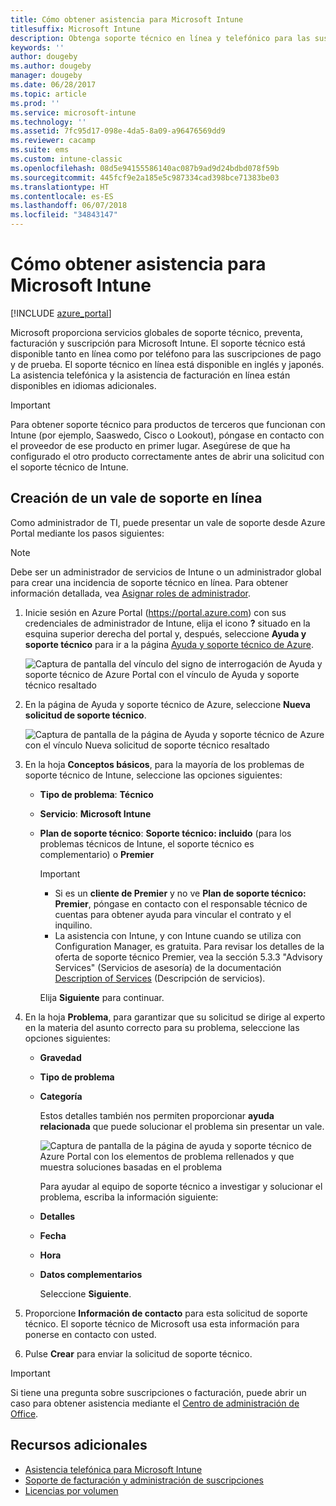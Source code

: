 ```yaml
---
title: Cómo obtener asistencia para Microsoft Intune
titlesuffix: Microsoft Intune
description: Obtenga soporte técnico en línea y telefónico para las suscripciones de prueba y de pago de Microsoft Intune.
keywords: ''
author: dougeby
ms.author: dougeby
manager: dougeby
ms.date: 06/28/2017
ms.topic: article
ms.prod: ''
ms.service: microsoft-intune
ms.technology: ''
ms.assetid: 7fc95d17-098e-4da5-8a09-a96476569dd9
ms.reviewer: cacamp
ms.suite: ems
ms.custom: intune-classic
ms.openlocfilehash: 08d5e94155586140ac087b9ad9d24bdbd078f59b
ms.sourcegitcommit: 445fcf9e2a185e5c987334cad398bce71383be03
ms.translationtype: HT
ms.contentlocale: es-ES
ms.lasthandoff: 06/07/2018
ms.locfileid: "34843147"
---
```

# <a name="how-to-get-support-for-microsoft-intune"></a>Cómo obtener asistencia para Microsoft Intune

[!INCLUDE [azure_portal](./includes/note-for-both-portals.md)]

Microsoft proporciona servicios globales de soporte técnico, preventa, facturación y suscripción para Microsoft Intune. El soporte técnico está disponible tanto en línea como por teléfono para las suscripciones de pago y de prueba. El soporte técnico en línea está disponible en inglés y japonés. La asistencia telefónica y la asistencia de facturación en línea están disponibles en idiomas adicionales.

>[!IMPORTANT]
> Para obtener soporte técnico para productos de terceros que funcionan con Intune (por ejemplo, Saaswedo, Cisco o Lookout), póngase en contacto con el proveedor de ese producto en primer lugar. Asegúrese de que ha configurado el otro producto correctamente antes de abrir una solicitud con el soporte técnico de Intune.

## <a name="create-an-online-support-ticket"></a>Creación de un vale de soporte en línea

Como administrador de TI, puede presentar un vale de soporte desde Azure Portal mediante los pasos siguientes:
>[!NOTE]
>Debe ser un administrador de servicios de Intune o un administrador global para crear una incidencia de soporte técnico en línea. Para obtener información detallada, vea [Asignar roles de administrador](https://docs.microsoft.com/azure/active-directory/active-directory-assign-admin-roles-azure-portal).
1. Inicie sesión en Azure Portal (<https://portal.azure.com>) con sus credenciales de administrador de Intune, elija el icono <strong>?</strong> situado en la esquina superior derecha del portal y, después, seleccione <strong>Ayuda y soporte técnico</strong> para ir a la página [Ayuda y soporte técnico de Azure](https://ms.portal.azure.com/#blade/Microsoft_Azure_Support/HelpAndSupportBlade/overview).

    ![Captura de pantalla del vínculo del signo de interrogación de Ayuda y soporte técnico de Azure Portal con el vínculo de Ayuda y soporte técnico resaltado](./media/azure-get-support.png)

2. En la página de Ayuda y soporte técnico de Azure, seleccione **Nueva solicitud de soporte técnico**.

    ![Captura de pantalla de la página de Ayuda y soporte técnico de Azure con el vínculo Nueva solicitud de soporte técnico resaltado](./media/azure-support-ticket-link.png)

3. En la hoja **Conceptos básicos**, para la mayoría de los problemas de soporte técnico de Intune, seleccione las opciones siguientes:
   - **Tipo de problema**: **Técnico**
   - **Servicio**: **Microsoft Intune**
   - **Plan de soporte técnico**: **Soporte técnico: incluido** (para los problemas técnicos de Intune, el soporte técnico es complementario) o **Premier**
    
     >[!IMPORTANT]
     >- Si es un **cliente de Premier** y no ve **Plan de soporte técnico: Premier**, póngase en contacto con el responsable técnico de cuentas para obtener ayuda para vincular el contrato y el inquilino.
     >- La asistencia con Intune, y con Intune cuando se utiliza con Configuration Manager, es gratuita. Para revisar los detalles de la oferta de soporte técnico Premier, vea la sección 5.3.3 "Advisory Services" (Servicios de asesoría) de la documentación [Description of Services](https://enterprise.microsoft.com/en-us/services/services-list/) (Descripción de servicios).

     Elija **Siguiente** para continuar.

4. En la hoja **Problema**, para garantizar que su solicitud se dirige al experto en la materia del asunto correcto para su problema, seleccione las opciones siguientes:

   - **Gravedad**
   - **Tipo de problema**
   - **Categoría**

     Estos detalles también nos permiten proporcionar **ayuda relacionada** que puede solucionar el problema sin presentar un vale.

     ![Captura de pantalla de la página de ayuda y soporte técnico de Azure Portal con los elementos de problema rellenados y que muestra soluciones basadas en el problema](./media/support-need-solutions.png)

     Para ayudar al equipo de soporte técnico a investigar y solucionar el problema, escriba la información siguiente:
    
   - **Detalles**
   - **Fecha**
   - **Hora**
   - **Datos complementarios**

     Seleccione **Siguiente**.

5. Proporcione **Información de contacto** para esta solicitud de soporte técnico. El soporte técnico de Microsoft usa esta información para ponerse en contacto con usted.
6. Pulse **Crear** para enviar la solicitud de soporte técnico.

>[!IMPORTANT]
>Si tiene una pregunta sobre suscripciones o facturación, puede abrir un caso para obtener asistencia mediante el [Centro de administración de Office](https://portal.office.com/Support/SupportEntry.aspx).

## <a name="additional-resources"></a>Recursos adicionales
- [Asistencia telefónica para Microsoft Intune](phone-support-contact.md)
- [Soporte de facturación y administración de suscripciones](https://support.office.com/article/Contact-Office-365-for-business-support-Admin-Help-32a17ca7-6fa0-4870-8a8d-e25ba4ccfd4b)
- [Licencias por volumen](http://go.microsoft.com/fwlink/p/?LinkID=282015)
